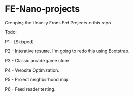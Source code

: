 # FE-Nano-projects
Grouping the Udacity Front-End Projects in this repo.

Todo:

P1 - [Skipped]

P2 - Interative resume. I'm going to redo this using Bootstrap.

P3 - Classic arcade game clone.

P4 - Website Optimization.

P5 - Project neighborhood map.

P6 - Feed reader testing.
